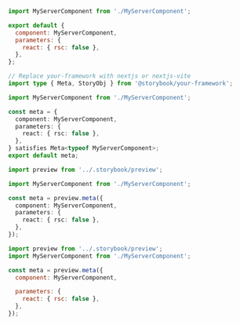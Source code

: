 ```js filename="MyServerComponent.stories.js" renderer="react" language="js" tabTitle="CSF 3"
import MyServerComponent from './MyServerComponent';

export default {
  component: MyServerComponent,
  parameters: {
    react: { rsc: false },
  },
};
```

```ts filename="MyServerComponent.stories.ts" renderer="react" language="ts" tabTitle="CSF 3"
// Replace your-framework with nextjs or nextjs-vite
import type { Meta, StoryObj } from '@storybook/your-framework';

import MyServerComponent from './MyServerComponent';

const meta = {
  component: MyServerComponent,
  parameters: {
    react: { rsc: false },
  },
} satisfies Meta<typeof MyServerComponent>;
export default meta;
```

```ts filename="MyServerComponent.stories.ts" renderer="react" language="ts" tabTitle="CSF Next 🧪"
import preview from '../.storybook/preview';

import MyServerComponent from './MyServerComponent';

const meta = preview.meta({
  component: MyServerComponent,
  parameters: {
    react: { rsc: false },
  },
});
```

<!-- JS snippets still needed while providing both CSF 3 & Next -->

```js filename="MyServerComponent.stories.js" renderer="react" language="js" tabTitle="CSF Next 🧪"
import preview from '../.storybook/preview';
import MyServerComponent from './MyServerComponent';

const meta = preview.meta({
  component: MyServerComponent,

  parameters: {
    react: { rsc: false },
  },
});
```
